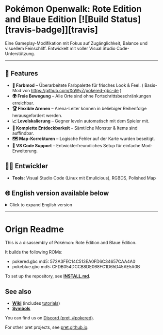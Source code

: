 # Pokémon Openwalk: Rote Edition and Blaue Edition [![Build Status][travis-badge]][travis]

Eine Gameplay-Modifikation mit Fokus auf Zugänglichkeit, Balance und visuellem Feinschliff. Entwickelt mit voller Visual Studio Code-Unterstützung.

---

## 🚀 Features

- **🎨 Farbmod** – Überarbeitete Farbpalette für frisches Look & Feel. ( Basis-Mod von https://github.com/XqWyZ/pokered-gbc-de )
- **🌍 Freie Bewegung** – Alle Orte sind ohne Fortschrittsbeschränkungen erreichbar.  
- **🏆 Flexible Arenen** – Arena-Leiter können in beliebiger Reihenfolge herausgefordert werden.  
- **📈 Levelskalierung** – Gegner leveln automatisch mit dem Spieler mit.  
- **🧭 Komplette Entdeckbarkeit** – Sämtliche Monster & Items sind auffindbar.  
- **🗺️ Map-Korrekturen** – Logische Fehler auf der Karte wurden beseitigt.  
- **🔧 VS Code Support** – Entwicklerfreundliches Setup für einfache Mod-Erweiterung.  

## 🧑‍💻 Entwickler

- **Tools:** Visual Studio Code (Linux mit Emulicious), RGBDS, Polished Map

## 🌐 English version available below

<details>
<summary>Click to expand English version</summary>

A gameplay modification focused on accessibility, balance, and fresh visuals. Fully developed using Visual Studio Code.

---

#### 🚀 Features

- **🎨 Color Mod** – Updated palette for a fresh visual experience. ( Base-Mod von https://github.com/dannye/pokered-gbc )
- **🌍 Free Movement** – All locations are accessible without story progression.  
- **🏆 Flexible Gyms** – Challenge gym leaders in any order.  
- **📈 Level Scaling** – Enemies automatically adjust to your level.  
- **🧭 Complete Discovery** – All monsters and items can be found.  
- **🗺️ Map Fixes** – Logical errors on the map have been corrected.  
- **🔧 VS Code Support** – Developer-friendly setup for easy modding.  

#### 🧑‍💻 Developer

- **Tools Used:** Visual Studio Code (Linux with Emulicious), RGBDS, Polished Map

</details>

---

# Orign Readme

This is a disassembly of Pokémon: Rote Edition and Blaue Edition.

It builds the following ROMs:

* pokered.gbc md5: 572A3FEC14C513EA0FD6C34657CAA4A0
* pokeblue.gbc md5: CFDB054DCCB8DE068FC1D65D45AE5A0B

To set up the repository, see [**INSTALL.md**](INSTALL.md).


## See also

- [**Wiki**][wiki] (includes [tutorials][tutorials])
- [**Symbols**][symbols]

You can find us on [Discord (pret, #pokered)](https://discord.gg/d5dubZ3).

For other pret projects, see [pret.github.io](https://pret.github.io/).

[wiki]: https://github.com/pret/pokered/wiki
[tutorials]: https://github.com/pret/pokered/wiki/Tutorials
[symbols]: https://github.com/pret/pokered/tree/symbols
[ci]: https://github.com/pret/pokered/actions
[ci-badge]: https://github.com/pret/pokered/actions/workflows/main.yml/badge.svg
